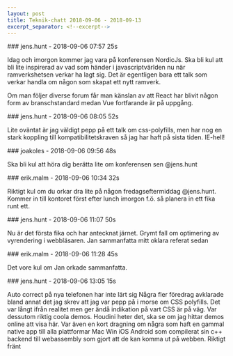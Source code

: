 ```yaml
---
layout: post
title: Teknik-chatt 2018-09-06 - 2018-09-13
excerpt_separator: <!--excerpt-->
---
```

<section class="message" markdown="1">
### jens.hunt - 2018-09-06 07:57 25s

Idag och imorgon kommer jag vara på konferensen NordicJs. Ska bli kul att bli lite inspirerad av vad som händer i javascriptvärlden nu när ramverkshetsen verkar ha lagt sig. Det är egentligen bara ett talk som verkar handla om någon som skapat ett nytt ramverk. 

Om man följer diverse forum får man känslan av att React har blivit någon form av branschstandard medan Vue fortfarande är på uppgång. 
</section>
<section class="message" markdown="1">
### jens.hunt - 2018-09-06 08:05 52s

Lite oväntat är jag väldigt pepp på ett talk om css-polyfills, men har nog en stark koppling till kompatibilitetskraven så jag har haft på sista tiden. IE-hell!  
</section>
<section class="message" markdown="1">
### joakoles - 2018-09-06 09:56 48s

Ska bli kul att höra dig berätta lite om konferensen sen @jens.hunt
</section>
<section class="message" markdown="1">
### erik.malm - 2018-09-06 10:34 32s

Riktigt kul om du orkar dra lite på någon fredagseftermiddag @jens.hunt.
Kommer in till kontoret först efter lunch imorgon f.ö. så planera in ett fika runt ett.
</section>
<section class="message" markdown="1">
### jens.hunt - 2018-09-06 11:07 50s

Nu är det första fika och har antecknat järnet. Grymt fall om optimering av vyrendering i webbläsaren. Jan sammanfatta mitt oklara referat sedan
</section>
<section class="message" markdown="1">
### erik.malm - 2018-09-06 11:28 45s

Det vore kul om Jan orkade sammanfatta.
</section>
<section class="message" markdown="1">
### jens.hunt - 2018-09-06 13:05 15s

Auto correct på nya telefonen har inte lärt sig
Några fler föredrag avklarade bland annat det jag skrev att jag var pepp på i morse om CSS polyfills. Det var långt ifrån realitet men ger ändå indikation på vart CSS är på väg. Var dessutom riktig coola demos. Houdini heter det, ska se om jag hittar demos online att visa här.
Var även en kort dragning om några som haft en gammal native app till alla plattformar Mac Win iOS Android som compilerat sin c++ backend till webassembly som gjort att de kan komma ut på webben. Riktigt fränt

<!--excerpt-->
</section>